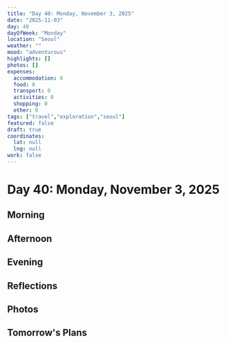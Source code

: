 ```yaml
---
title: "Day 40: Monday, November 3, 2025"
date: "2025-11-03"
day: 40
dayOfWeek: "Monday"
location: "Seoul"
weather: ""
mood: "adventurous"
highlights: []
photos: []
expenses:
  accommodation: 0
  food: 0
  transport: 0
  activities: 0
  shopping: 0
  other: 0
tags: ["travel","exploration","seoul"]
featured: false
draft: true
coordinates:
  lat: null
  lng: null
work: false
---
```

# Day 40: Monday, November 3, 2025

## Morning

## Afternoon

## Evening

## Reflections

## Photos

## Tomorrow's Plans
